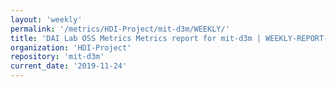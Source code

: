 ```yaml
---
layout: 'weekly'
permalink: '/metrics/HDI-Project/mit-d3m/WEEKLY/'
title: 'DAI Lab OSS Metrics Metrics report for mit-d3m | WEEKLY-REPORT-2019-11-24'
organization: 'HDI-Project'
repository: 'mit-d3m'
current_date: '2019-11-24'
---
```

